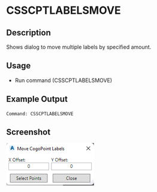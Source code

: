 # CSSCPTLABELSMOVE

## Description

Shows dialog to move multiple labels by specified amount.

## Usage

* Run command (CSSCPTLABELSMOVE)

## Example Output

```
Command: CSSCPTLABELSMOVE
```

## Screenshot

![Move labels](../../../images/screenshots/movelabels.png)